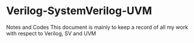 # Verilog-SystemVerilog-UVM
Notes and Codes
This document is mainly to keep a record of all my work with respect to Verilog, SV and UVM
